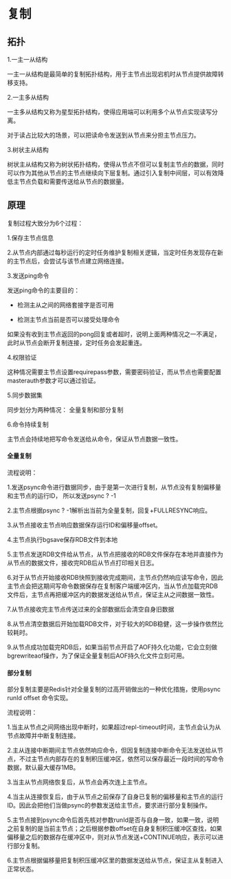 # 复制

## 拓扑

1.一主一从结构

一主一从结构是最简单的复制拓扑结构，用于主节点出现宕机时从节点提供故障转移支持。

2.一主多从结构

一主多从结构又称为星型拓扑结构，使得应用端可以利用多个从节点实现读写分离。

对于读占比较大的场景，可以把读命令发送到从节点来分担主节点压力。

3.树状主从结构

树状主从结构又称为树状拓扑结构，使得从节点不但可以复制主节点的数据，同时可以作为其他从节点的主节点继续向下层复制。通过引入复制中间层，可以有效降低主节点负载和需要传送给从节点的数据量。

## 原理

复制过程大致分为6个过程：

1.保存主节点信息

2.从节点内部通过每秒运行的定时任务维护复制相关逻辑，当定时任务发现存在新的主节点后，会尝试与该节点建立网络连接。

3.发送ping命令

发送ping命令的主要目的：

- 检测主从之间的网络套接字是否可用

- 检测主节点当前是否可以接受处理命令

如果没有收到主节点返回的pong回复或者超时，说明上面两种情况之一不满足，此时从节点会断开复制连接，定时任务会发起重连。

4.权限验证

这种情况需要主节点设置requirepass参数，需要密码验证，而从节点也需要配置masterauth参数才可以通过验证。

5.同步数据集

同步划分为两种情况： 全量复制和部分复制

6.命令持续复制

主节点会持续地把写命令发送给从命令，保证从节点数据一致性。



#### 全量复制

流程说明：

1.发送psync命令进行数据同步，由于是第一次进行复制，从节点没有复制偏移量和主节点的运行ID， 所以发送psync  ?  -1

2.主节点根据psync ? -1解析出当前为全量复制，回复+FULLRESYNC响应。

3.从节点接收主节点响应数据保存运行ID和偏移量offset。

4.主节点执行bgsave保存RDB文件到本地

5.主节点发送RDB文件给从节点，从节点把接收的RDB文件保存在本地并直接作为从节点的数据文件，接收完RDB后从节点打印相关日志。

6.对于从节点开始接收RDB快照到接收完成期间，主节点仍然响应读写命令，因此主节点会把这期间写命令数据保存在复制客户端缓冲区内，当从节点加载完RDB文件后，主节点再把缓冲区内的数据发送给从节点，保证主从之间数据一致性。

7.从节点接收完主节点传送过来的全部数据后会清空自身旧数据

8.从节点清空数据后开始加载RDB文件，对于较大的RDB稳健，这一步操作依然比较耗时。

9.从节点成功加载完RDB后，如果当前节点开启了AOF持久化功能，它会立刻做bgrewriteaof操作，为了保证全量复制后AOF持久化文件立刻可用。



#### 部分复制

部分复制主要是Redis针对全量复制的过高开销做出的一种优化措施，使用psync  runId   offset 命令实现。

流程说明：

1.当主从节点之间网络出现中断时，如果超过repl-timeout时间，主节点会认为从节点故障并中断复制连接。

2.主从连接中断期间主节点依然响应命令，但因复制连接中断命令无法发送给从节点，不过主节点内部存在的复制积压缓冲区，依然可以保存最近一段时间的写命令数据，默认最大缓存1MB。

3.当主从节点网络恢复后，从节点会再次连上主节点。

4.当主从连接恢复后，由于从节点之前保存了自身已复制的偏移量和主节点的运行ID。因此会把他们当做psync的参数发送给主节点，要求进行部分复制操作。

5.主节点接到psync命令后首先核对参数runId是否与自身一致，如果一致，说明之前复制的是当前主节点；之后根据参数offset在自身复制积压缓冲区查找，如果偏移量之后的数据存在缓冲区中，则对从节点发送+CONTINUE响应，表示可以进行部分复制。

6.主节点根据偏移量把复制积压缓冲区里的数据发送给从节点，保证主从复制进入正常状态。






